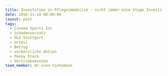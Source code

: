 ```yaml
---
title: Investition in Pflegeimmobilie - nicht immer eine kluge Investition
date: 2016-11-10 00:00:00
layout: post
tags:
  - Cinema Sports Inc
  - Schadensersatz
  - OLG Stuttgart
  - Urteil
  - Betrug
  - vorbörsliche Aktien
  - Penny Stock
  - Vertriebskosten
team_member: dr-sven-tintemann
---
```

